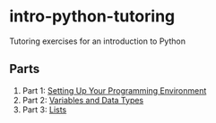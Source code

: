 # intro-python-tutoring
Tutoring exercises for an introduction to Python

## Parts

1. Part 1: [Setting Up Your Programming Environment](part1.md)
2. Part 2: [Variables and Data Types](part2.md)
3. Part 3: [Lists](part3.md)
